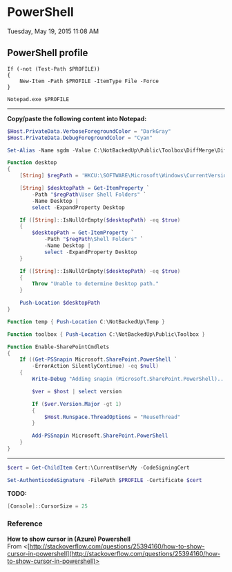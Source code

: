 ﻿# PowerShell

Tuesday, May 19, 2015
11:08 AM

## PowerShell profile

```Console
If (-not (Test-Path $PROFILE))
{
    New-Item -Path $PROFILE -ItemType File -Force
}

Notepad.exe $PROFILE
```

---


**Copy/paste the following content into Notepad:**

```PowerShell
$Host.PrivateData.VerboseForegroundColor = "DarkGray"
$Host.PrivateData.DebugForegroundColor = "Cyan"

Set-Alias -Name sgdm -Value C:\NotBackedUp\Public\Toolbox\DiffMerge\DiffMerge.exe

Function desktop
{
    [String] $regPath = 'HKCU:\SOFTWARE\Microsoft\Windows\CurrentVersion\Explorer'

    [String] $desktopPath = Get-ItemProperty `
        -Path "$regPath\User Shell Folders" `
        -Name Desktop |
        select -ExpandProperty Desktop

    If ([String]::IsNullOrEmpty($desktopPath) -eq $true)
    {
        $desktopPath = Get-ItemProperty `
            -Path "$regPath\Shell Folders" `
            -Name Desktop |
            select -ExpandProperty Desktop
    }

    If ([String]::IsNullOrEmpty($desktopPath) -eq $true)
    {
        Throw "Unable to determine Desktop path."
    }

    Push-Location $desktopPath
}

Function temp { Push-Location C:\NotBackedUp\Temp }

Function toolbox { Push-Location C:\NotBackedUp\Public\Toolbox }

Function Enable-SharePointCmdlets
{
    If ((Get-PSSnapin Microsoft.SharePoint.PowerShell `
        -ErrorAction SilentlyContinue) -eq $null)
    {
        Write-Debug "Adding snapin (Microsoft.SharePoint.PowerShell)..."

        $ver = $host | select version

        If ($ver.Version.Major -gt 1)
        {
            $Host.Runspace.ThreadOptions = "ReuseThread"
        }

        Add-PSSnapin Microsoft.SharePoint.PowerShell
    }
}
```

---


```PowerShell
$cert = Get-ChildItem Cert:\CurrentUser\My -CodeSigningCert

Set-AuthenticodeSignature -FilePath $PROFILE -Certificate $cert
```

**TODO:**

```PowerShell
[Console]::CursorSize = 25
```

### Reference

**How to show cursor in (Azure) Powershell**\
From <[http://stackoverflow.com/questions/25394160/how-to-show-cursor-in-powershell](http://stackoverflow.com/questions/25394160/how-to-show-cursor-in-powershell)>
